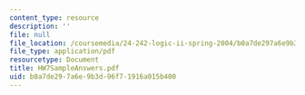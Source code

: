 ```yaml
---
content_type: resource
description: ''
file: null
file_location: /coursemedia/24-242-logic-ii-spring-2004/b0a7de297a6e9b3d96f71916a015b400_HW7SampleAnswers.pdf
file_type: application/pdf
resourcetype: Document
title: HW7SampleAnswers.pdf
uid: b0a7de29-7a6e-9b3d-96f7-1916a015b400
---
```

